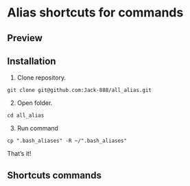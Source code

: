 Alias shortcuts for commands
============================

Preview
-------

Installation
---------------

1) Clone repository.

`````
git clone git@github.com:Jack-888/all_alias.git
`````

2) Open folder.

`````
cd all_alias
`````

3) Run command
`````
cp ".bash_aliases" -R ~/".bash_aliases"
`````

That’s it!



Shortcuts commands 
---------------


